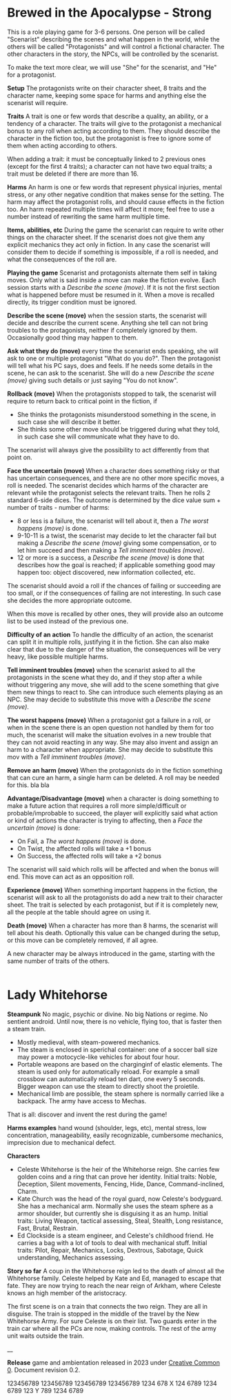 
# Brewed in the Apocalypse - Strong

This is a role playing game for 3-6 persons. One person will be called
"Scenarist" describing the scenes and what happen in the world, while the
others will be called "Protagonists" and will control a fictional character. The
other characters in the story, the NPCs, will be controlled by the scenarist.

To make the text more clear, we will use "She" for the scenarist, and "He" for a
protagonist.

__Setup__ The protagonists write on their character sheet, 8 traits and the
character name, keeping some space for harms and anything else the scenarist
will require.

__Traits__ A trait is one or few words that describe a quality, an ability, or
a tendency of a character.  The traits will give to the protagonist a mechanical
bonus to any roll when acting according to them. They should describe the
character in the fiction too, but the protagonist is free to ignore some of them
when acting according to others.

When adding a trait: it must be conceptually linked to 2 previous ones (except
for the first 4 traits); a character can not have two equal traits; a trait
must be deleted if there are more than 16.

__Harms__ An harm is one or few words that represent physical injuries, mental
stress, or any other negative condition that makes sense for the setting.
The harm may affect the protagonist rolls, and should cause effects in the
fiction too.  An harm repeated multiple times will affect it more; feel free to
use a number instead of rewriting the same harm multiple time.

__Items, abilities, etc__ During the game the scenarist can require to write
other things on the character sheet. If the scenarist does not give them any
explicit mechanics they act only in fiction. In any case the scenarist will
consider them to decide if something is impossible, if a roll is needed, and
what the consequences of the roll are.

__Playing the game__ Scenarist and protagonists alternate them self in taking moves.
Only what is said inside a move can make the fiction evolve. Each session
starts with a *Describe the scene (move)*. If it is not the first section
what is happened before must be resumed in it. When a move is recalled directly,
its trigger condition must be ignored.

__Describe the scene (move)__ when the session starts, the scenarist will
decide and describe the current scene. Anything she tell can not bring troubles
to the protagonists, neither if completely ignored by them. Occasionally good thing
may happen to them.

__Ask what they do (move)__ every time the scenarist ends speaking, she will
ask to one or multiple protagonist "What do you do?". Then the protagonist will
tell what his PC says, does and feels. If he needs some details in the scene,
he can ask to the scenarist. She will do a new *Describe the scene (move)*
giving such details or just saying "You do not know".

__Rollback (move)__ When the protagonists stopped to talk, the scenarist will
require to return back to critical point in the fiction, if

- She thinks the protagonists misunderstood something in the scene, in such case
  she will describe it better.
- She thinks some other move should be triggered during what they told, in such
  case she will communicate what they have to do.

The scenarist will always give the possibility to act differently from that
point on.

__Face the uncertain (move)__ When a character does something risky or that has
uncertain consequences, and there are no other more specific moves, a roll is
needed.  The scenarist decides which harms of the character are relevant while
the protagonist selects the relevant traits.  Then he rolls 2 standard
6-side dices. The outcome is determined by the dice value sum + number of
traits - number of harms:

- 8 or less is a failure, the scenarist will tell about it, then
  a *The worst happens (move)* is done.
- 9-10-11 is a twist, the scenarist may decide to let the character fail but
  making a *Describe the scene (move)* giving some compensation, or to let
  him succeed and then making a  *Tell imminent troubles (move)*.
- 12 or more is a success, a *Describe the scene (move)* is done that
  describes how the goal is reached; if applicable something good may happen
  too: object discovered, new information collected, etc.

The scenarist should avoid a roll if the chances of failing or succeeding are
too small, or if the consequences of failing are not interesting. In such case
she decides the more appropriate outcome.

When this move is recalled by other ones, they will provide also an outcome
list to be used instead of the previous one.

__Difficulty of an action__ To handle the difficulty of an action, the
scenarist can split it in multiple rolls, justifying it in the fiction. She can
also make clear that due to the danger of the situation, the consequences will
be very heavy, like possible multiple harms.

__Tell imminent troubles (move)__ when the scenarist asked to all the
protagonists in the scene what they do, and if they stop after a while without
triggering any move, she will add to the scene something that give them new
things to react to.  She can introduce such elements playing as an NPC. She may
decide to substitute this move with a *Describe the scene (move)*.

__The worst happens (move)__ When a protagonist got a failure in a roll, or when in
the scene there is an open question not handled by them for too much,
the scenarist will make the situation evolves in a new trouble that they can
not avoid reacting in any way. She may also invent and assign an harm to a
character when appropriate. She may decide to substitute this mov with
a *Tell imminent troubles (move)*.

__Remove an harm (move)__ When the protagonists do in the fiction something
that can cure an harm, a single harm can be deleted.  A roll may be needed for
this. bla bla

__Advantage/Disadvantage (move)__ when a character is doing something to make a
future action that requires a roll more simple/difficult or probable/improbable
to succeed, the player will explicitly said what action or kind of actions the
character is trying to affecting, then a *Face the uncertain (move)* is done:

- On Fail, a  *The worst happens (move)* is done.
- On Twist, the affected rolls will take a +1 bonus
- On Success, the affected rolls will take a  +2 bonus

The scenarist will said which rolls will be affected and when the bonus will
end. This move can act as an opposition roll.

__Experience (move)__ When something important happens in the fiction, the scenarist
will ask to all the protagonists do add a new trait to their character sheet.
The trait is selected by each protagonist, but if it is completely new, all the
people at the table should agree on using it.

__Death (move)__ When a character has more than 8 harms, the scenarist will tell
about his death. Optionally this value can be changed during the setup, or this
move can be completely removed, if all agree.

A new character may be always introduced in the game, starting with the same
number of traits of the others.

```html,page,break

```

# Lady Whitehorse

__Steampunk__ No magic, psychic or divine. No big Nations or regime. No sentient
android. Until now, there is no vehicle, flying too, that is faster then a
steam train.

- Mostly medieval, with steam-powered mechanics.
- The steam is enclosed in sperichal container: one of a soccer ball size may
  power a motocycle-like vehicles for about four hour.
- Portable weapons are based on the charginginf of elastic elements. The steam
  is used only for automatically reload. For example a small crossbow can automatically
  reload ten dart, one every 5 seconds. Bigger weapon can use the steam to directly
  shoot the proietile.
- Mechanical limb are possible, the steam sphere is normally carried like a
  backpack. The army have access to Mechas.

That is all: discover and invent the rest during the game!

__Harms examples__ hand wound (shoulder, legs, etc), mental stress, low
concentration, manageability, easily recognizable, cumbersome mechanics,
imprecision due to mechanical defect.

__Characters__

- Celeste Whitehorse is the heir of the Whitehorse reign. She carries few golden
  coins and a ring that can prove her identity. Initial traits: Noble,
  Deception, Silent movements, Fencing, Hide, Dance, Command-inclined, Charm.
- Kate Church was the head of the royal guard, now Celeste's bodyguard. She has a
  mechanical arm. Normally she uses the steam sphere as a armor shoulder, but
  currently she is disguising it as an hump. Initial traits: Living Weapon,
  tactical assessing, Steal, Stealth, Long resistance, Fast, Brutal, Restrain.
- Ed Clockside is a steam engineer, and Celeste's childhood friend. He carries a
  bag with a lot of tools to deal with mechanical stuff. Initial traits: Pilot,
  Repair, Mechanics, Locks, Dextrous, Sabotage, Quick understanding, Mechanics
  assessing.

__Story so far__ A coup in the Whitehorse reign led to the death of almost all
the Whitehorse family.  Celeste helped by Kate and Ed, managed to escape that
fate. They are now trying to reach the near reign of Arkham, where Celeste
knows an high member of the aristocracy.

The first scene is on a train that connects the two reign. They are all in
disguise.  The train is stopped in the middle of the travel by the New
Whitehorse Army. For sure Celeste is on their list. Two guards enter in the
train car where all the PCs are now, making controls. The rest of the army unit
waits outside the train.

__

__Release__ game and ambientation released in 2023 under [Creative Common
0](https://creativecommons.org/share-your-work/public-domain/cc0/). Document revision 0.2.

123456789 123456789 123456789 123456789 1234 678 X 124 6789 1234 6789 123 Y 789 1234 6789

